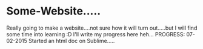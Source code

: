 # Some-Website.....
Really going to make a website....not sure how it will turn out.....but I will find some time into learning :D
I'll write my progress here heh...
PROGRESS:
07-02-2015
Started an html doc on Sublime.....
